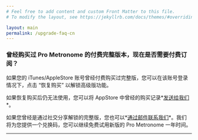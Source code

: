 ```yaml
---
# Feel free to add content and custom Front Matter to this file.
# To modify the layout, see https://jekyllrb.com/docs/themes/#overriding-theme-defaults

layout: main
permalink: /upgrade-faq-cn
---
```

### 曾经购买过 Pro Metronome 的付费完整版本，现在是否需要付费订阅？

如果您的 iTunes/AppleStore 账号曾经付费购买过完整版，您可以在该账号登录情况下，点击 “恢复购买” 以解锁高级版功能。

如果恢复购买后仍无法使用，您可以将 AppStore 中曾经的购买记录*[发送给我们](team@eumlab.com)*。

如果您曾经是通过社交分享解锁的完整版，您也可以*[通过邮件联系我们](team@eumlab.com)*。我们将为您提供一个兑换码，您可以继续免费试用新版的 Pro Metronome 一年时间。

---
